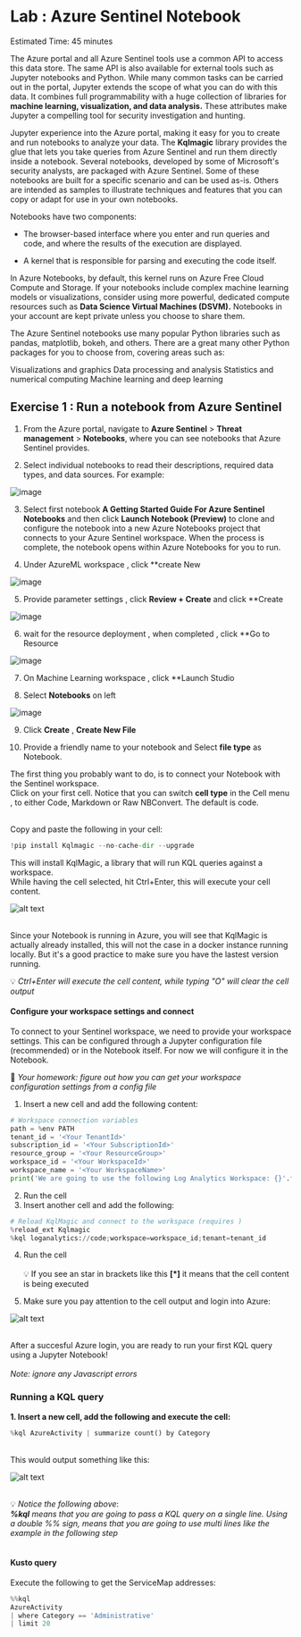 # Lab : Azure Sentinel Notebook

Estimated Time: 45 minutes


The Azure portal and all Azure Sentinel tools use a common API to access this data store. The same API is also available for external tools such as Jupyter notebooks and Python. 
While many common tasks can be carried out in the portal, Jupyter extends the scope of what you can do with this data. It combines full programmability with a huge collection of libraries for **machine learning, visualization, and data analysis.** 
These attributes make Jupyter a compelling tool for security investigation and hunting.

Jupyter experience into the Azure portal, making it easy for you to create and run notebooks to analyze your data.
The **Kqlmagic** library provides the glue that lets you take queries from Azure Sentinel and run them directly inside a notebook.
Several notebooks, developed by some of Microsoft's security analysts, are packaged with Azure Sentinel. 
Some of these notebooks are built for a specific scenario and can be used as-is. Others are intended as samples to illustrate techniques 
and features that you can copy or adapt for use in your own notebooks. 

Notebooks have two components:

* The browser-based interface where you enter and run queries and code, and where the results of the execution are displayed.

* A kernel that is responsible for parsing and executing the code itself.

In Azure Notebooks, by default, this kernel runs on Azure Free Cloud Compute and Storage. 
If your notebooks include complex machine learning models or visualizations, consider using more powerful,
dedicated compute resources such as **Data Science Virtual Machines (DSVM).** Notebooks in your account are kept private unless you choose to share them.

The Azure Sentinel notebooks use many popular Python libraries such as pandas, matplotlib, bokeh, and others. 
There are a great many other Python packages for you to choose from, covering areas such as:

Visualizations and graphics
Data processing and analysis
Statistics and numerical computing
Machine learning and deep learning

## Exercise 1 : Run a notebook from Azure Sentinel

1. From the Azure portal, navigate to **Azure Sentinel** > **Threat management** > **Notebooks**, where you can see notebooks that Azure Sentinel provides.

2. Select individual notebooks to read their descriptions, required data types, and data sources. For example:

![image](https://user-images.githubusercontent.com/33748560/89772994-aad8e900-db20-11ea-8f89-36ce9e5e4653.png)

3. Select first  notebook **A Getting Started Guide For Azure Sentinel Notebooks** and then click **Launch Notebook (Preview)** to clone and configure the notebook into a new Azure Notebooks project that connects to your Azure Sentinel workspace. When the process is complete, the notebook opens within Azure Notebooks for you to run.

4. Under AzureML workspace , click **create New 

![image](https://user-images.githubusercontent.com/33748560/93553606-0d7b9b00-f991-11ea-9fb6-014ad378aa4a.png)

5. Provide parameter settings ,  click **Review + Create** and click **Create

![image](https://user-images.githubusercontent.com/33748560/93553819-9f83a380-f991-11ea-8e8d-371b4abaadcd.png)

6. wait for the resource deployment , when completed , click **Go to Resource

![image](https://user-images.githubusercontent.com/33748560/93555290-2be29600-f993-11ea-8295-ca09c832b6bd.png)

7. On Machine Learning workspace , click **Launch Studio 

8. Select **Notebooks** on left

![image](https://user-images.githubusercontent.com/33748560/93555542-db1f6d00-f993-11ea-8dcc-61b92ba7d09f.png)

9. Click **Create** , **Create New File**

10. Provide a friendly name to your notebook and Select **file type** as Notebook.

The first thing you probably want to do, is to connect your Notebook with the Sentinel workspace.<br>
Click on your first cell. Notice that you can switch **cell type** in the Cell menu , to either Code, Markdown or Raw NBConvert. The default is code.<br><br>

Copy and paste the following in your cell:

```python
!pip install Kqlmagic --no-cache-dir --upgrade
```
This will install KqlMagic, a library that will run KQL queries against a workspace.<br>
While having the cell selected, hit Ctrl+Enter, this will execute your cell content.

![alt text](https://github.com/tianderturpijn/Mos-Eisley/blob/master/Lab%202/images/install-kqlmagic.png
)<br><br>

Since your Notebook is running in Azure, you will see that KqlMagic is actually already installed, this will not the case in a docker instance running locally. But it's a good practice to make sure you have the lastest version running.

:bulb: *Ctrl+Enter will execute the cell content, while typing "O" will clear the cell output*

#### Configure your workspace settings and connect
To connect to your Sentinel workspace, we need to provide your workspace settings. This can be configured through a Jupyter configuration file (recommended) or in the Notebook itself. For now we will configure it in the Notebook.<br>

:triangular_flag_on_post: *Your homework: figure out how you can get your workspace configuration settings from a config file*

1. Insert a new cell and add the following content:
```python
# Workspace connection variables
path = %env PATH
tenant_id = '<Your TenantId>'
subscription_id = '<Your SubscriptionId>'
resource_group = '<Your ResourceGroup>'
workspace_id = '<Your WorkspaceId>'
workspace_name = '<Your WorkspaceName>'
print('We are going to use the following Log Analytics Workspace: {}'.format(workspace_name))
```
2. Run the cell
3. Insert another cell and add the following:
```python
# Reload KqlMagic and connect to the workspace (requires )
%reload_ext Kqlmagic
%kql loganalytics://code;workspace=workspace_id;tenant=tenant_id
```
4. Run the cell<br><br>
:bulb: If you see an star in brackets like this **[*]** it means that the cell content is being executed 

5. Make sure you pay attention to the cell output and login into Azure:

![alt text](https://github.com/tianderturpijn/Mos-Eisley/blob/master/Lab%202/images/login-workspace.png
)<br><br>

After a succesful Azure login, you are ready to run your first KQL query using a Jupyter Notebook!<br><br>
*Note: ignore any Javascript errors*

### Running a KQL query
**1. Insert a new cell, add the following and execute the cell:**
```python
%kql AzureActivity | summarize count() by Category
```
<br>
This would output something like this:

![alt text](https://github.com/tianderturpijn/Mos-Eisley/blob/master/Lab%202/images/kql-query1.png
)<br><br>


:bulb: *Notice the following above*:<br>
***%kql** means that you are going to pass a KQL query on a single line. Using a double %% sign, means that you are going to use multi lines like the example in the following step*<br><br>

#### Kusto query
Execute the following to get the ServiceMap addresses:
```python
%%kql
AzureActivity
| where Category == 'Administrative'
| limit 20









